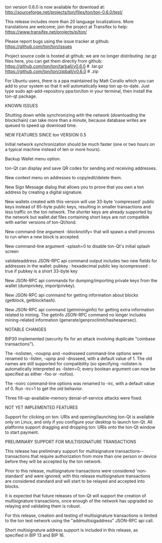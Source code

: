 ton version 0.6.0 is now available for download at:
http://sourceforge.net/projects/ton/files/ton/ton-0.6.0/test/

This release includes more than 20 language localizations.
More translations are welcome; join the
project at Transifex to help:
https://www.transifex.net/projects/p/ton/

Please report bugs using the issue tracker at github:
https://github.com/ton/ton/issues

Project source code is hosted at github; we are no longer
distributing .tar.gz files here, you can get them
directly from github:
https://github.com/ton/ton/tarball/v0.6.0  # .tar.gz
https://github.com/ton/ton/zipball/v0.6.0  # .zip

For Ubuntu users, there is a ppa maintained by Matt Corallo which
you can add to your system so that it will automatically keep
ton up-to-date.  Just type
sudo apt-add-repository ppa:ton/ton
in your terminal, then install the ton-qt package.


KNOWN ISSUES

Shutting down while synchronizing with the network
(downloading the blockchain) can take more than a minute,
because database writes are queued to speed up download
time.


NEW FEATURES SINCE ton VERSION 0.5

Initial network synchronization should be much faster
(one or two hours on a typical machine instead of ten or more
hours).

Backup Wallet menu option.

ton-Qt can display and save QR codes for sending
and receiving addresses.

New context menu on addresses to copy/edit/delete them.

New Sign Message dialog that allows you to prove that you
own a ton address by creating a digital
signature.

New wallets created with this version will
use 33-byte 'compressed' public keys instead of
65-byte public keys, resulting in smaller
transactions and less traffic on the ton
network. The shorter keys are already supported
by the network but wallet.dat files containing
short keys are not compatible with earlier
versions of ton-Qt/tond.

New command-line argument -blocknotify=<command>
that will spawn a shell process to run <command> 
when a new block is accepted.

New command-line argument -splash=0 to disable
ton-Qt's initial splash screen

validateaddress JSON-RPC api command output includes
two new fields for addresses in the wallet:
pubkey : hexadecimal public key
iscompressed : true if pubkey is a short 33-byte key

New JSON-RPC api commands for dumping/importing
private keys from the wallet (dumprivkey, importprivkey).

New JSON-RPC api command for getting information about
blocks (getblock, getblockhash).

New JSON-RPC api command (getmininginfo) for getting
extra information related to mining. The getinfo
JSON-RPC command no longer includes mining-related
information (generate/genproclimit/hashespersec).



NOTABLE CHANGES

BIP30 implemented (security fix for an attack involving
duplicate "coinbase transactions").

The -nolisten, -noupnp and -nodnsseed command-line
options were renamed to -listen, -upnp and -dnsseed,
with a default value of 1. The old names are still
supported for compatibility (so specifying -nolisten
is automatically interpreted as -listen=0; every
boolean argument can now be specified as either
-foo or -nofoo).

The -noirc command-line options was renamed to
-irc, with a default value of 0. Run -irc=1 to
get the old behavior.

Three fill-up-available-memory denial-of-service
attacks were fixed.


NOT YET IMPLEMENTED FEATURES

Support for clicking on ton: URIs and
opening/launching ton-Qt is available only on Linux,
and only if you configure your desktop to launch
ton-Qt. All platforms support dragging and dropping
ton: URIs onto the ton-Qt window to start
payment.


PRELIMINARY SUPPORT FOR MULTISIGNATURE TRANSACTIONS

This release has preliminary support for multisignature
transactions-- transactions that require authorization
from more than one person or device before they
will be accepted by the ton network.

Prior to this release, multisignature transactions
were considered 'non-standard' and were ignored;
with this release multisignature transactions are
considered standard and will start to be relayed
and accepted into blocks.

It is expected that future releases of ton-Qt
will support the creation of multisignature transactions,
once enough of the network has upgraded so relaying
and validating them is robust.

For this release, creation and testing of multisignature
transactions is limited to the ton test network using
the "addmultisigaddress" JSON-RPC api call.

Short multisignature address support is included in this
release, as specified in BIP 13 and BIP 16.
